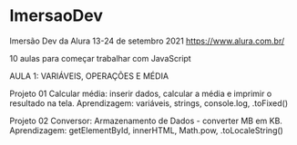 # ImersaoDev

Imersão Dev da Alura 13-24 de setembro 2021
https://www.alura.com.br/

10 aulas para começar trabalhar com JavaScript

AULA 1: VARIÁVEIS, OPERAÇÕES E MÉDIA

Projeto 01 
Calcular média: inserir dados, calcular a média e imprimir o resultado na tela. 
Aprendizagem: variáveis, strings, console.log, .toFixed()

Projeto 02
Conversor: Armazenamento de Dados - converter MB em KB. 
Aprendizagem: getElementById, innerHTML, Math.pow, .toLocaleString()

